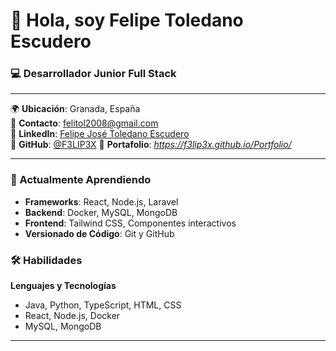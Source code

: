 # 👋 Hola, soy Felipe Toledano Escudero

### 💻 Desarrollador Junior Full Stack 

---

🌍 **Ubicación**: Granada, España  
📧 **Contacto**: [felitol2008@gmail.com](mailto:felitol2008@gmail.com)  
🔗 **LinkedIn**: [Felipe José Toledano Escudero](https://www.linkedin.com/in/felipe-jos%C3%A9-toledano-escudero-4008bb194/)  
💼 **GitHub**: [@F3LIP3X](https://github.com/F3LIP3X)
🚀 **Portafolio**: *https://f3lip3x.github.io/Portfolio/* 

---

### 🌱 Actualmente Aprendiendo
- **Frameworks**: React, Node.js, Laravel
- **Backend**: Docker, MySQL, MongoDB
- **Frontend**: Tailwind CSS, Componentes interactivos
- **Versionado de Código**: Git y GitHub

### 🛠️ Habilidades
**Lenguajes y Tecnologías**  
- Java, Python, TypeScript, HTML, CSS  
- React, Node.js, Docker  
- MySQL, MongoDB  
---
